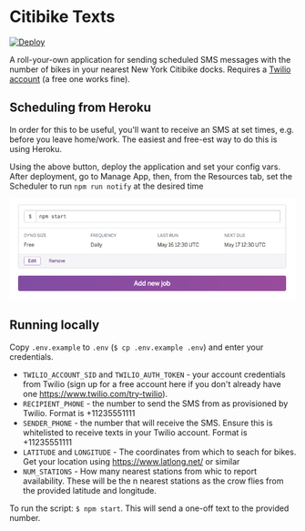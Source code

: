 # Citibike Texts

[![Deploy](https://www.herokucdn.com/deploy/button.svg)](https://heroku.com/deploy)

A roll-your-own application for sending scheduled SMS messages with the number of bikes in your nearest New York Citibike docks. Requires a [Twilio account](https://www.twilio.com/try-twilio) (a free one works fine).

## Scheduling from Heroku

In order for this to be useful, you'll want to receive an SMS at set times, e.g. before you leave home/work. The easiest and free-est way to do this is using Heroku.

Using the above button, deploy the application and set your config vars. After deployment, go to Manage App, then, from the Resources tab, set the Scheduler to run `npm run notify` at the desired time

![Heroku Scheduler](img/scheduler.png)

## Running locally

Copy `.env.example` to `.env` (`$ cp .env.example .env`) and enter your credentials.

- `TWILIO_ACCOUNT_SID` and `TWILIO_AUTH_TOKEN` - your account credentials from Twilio (sign up for a free account here if you don't already have one https://www.twilio.com/try-twilio).
- `RECIPIENT_PHONE` - the number to send the SMS from as provisioned by Twilio. Format is +11235551111
- `SENDER_PHONE` - the number that will receive the SMS. Ensure this is whitelisted to receive texts in your Twilio account. Format is +11235551111
- `LATITUDE` and `LONGITUDE` - The coordinates from which to seach for bikes. Get your location using https://www.latlong.net/ or similar
- `NUM_STATIONS` - How many nearest stations from whic to report availability. These will be the n nearest stations as the crow flies from the provided latitude and longitude.

To run the script: `$ npm start`. This will send a one-off text to the provided number.
